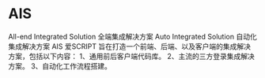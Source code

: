 AIS
===

All-end Integrated Solution 全端集成解决方案  Auto Integrated Solution 自动化集成解决方案  AIS 爱SCRIPT  旨在打造一个前端、后端、以及客户端的集成解决方案，包括以下内容： 1、通用前后客户端代码库。 2、主流的三方登录集成解决方案。 3、自动化工作流程搭建。
